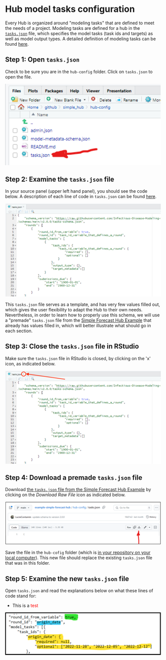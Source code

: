 # Hub model tasks configuration  

Every Hub is organized around "modeling tasks" that are defined to meet the needs of a project. Modeling tasks are defined for a hub in the [`tasks.json`](../user-guide/hub-config.md#model-tasks-tasks-json-interactive-schema) file, which specifies the model tasks (task ids and targets) as well as model output types. A detailed definition of modeling tasks can be found [here](../user-guide/tasks.md).  

## Step 1: Open `tasks.json`  

Check to be sure you are in  the `hub-config` folder. Click on `tasks.json` to open the file.  

![Screenshot of how to open tasks.json file in RStudio](../images/tasks_json.png)  

## Step 2: Examine the `tasks.json` file  

In your source panel (upper left hand panel), you should see the code below. A description of each line of code in `tasks.json` can be found [here](../user-guide/hub-config.md#model-tasks-tasks-json-interactive-schema).  

![Screenshot of how to open tasks.json file in RStudio](../images/tasks_schema_0.png)  

This `tasks.json` file serves as a template, and has very few values filled out, which gives the user flexibility to adapt the Hub to their own needs. Nevertheless, in order to learn how to properly use this schema, we will use a "premade" `tasks.json` file from the [Simple Forecast Hub Example](https://github.com/Infectious-Disease-Modeling-Hubs/example-simple-forecast-hub) that already has values filled in, which will better illustrate what should go in each section.  

## Step 3: Close the `tasks.json` file in RStudio  

Make sure the `tasks.json` file in RStudio is closed, by clicking on the 'x' icon, as indicated below.  

![Screenshot of how to close tasks.json file in RStudio](../images/tasks_close.png)  

## Step 4: Download a premade `tasks.json` file  

Download [the `tasks.json` file from the Simple Forecast Hub Example](https://github.com/Infectious-Disease-Modeling-Hubs/example-simple-forecast-hub/blob/main/hub-config/tasks.json) by clicking on the *Download Raw File* icon as indicated below.  

![Screenshot of how to download a tasks.json file from GitHub](../images/tasks_download.png)  

Save the file in the `hub-cofig` folder (which is [in your repository on your local computer](getting-started.md#step-4-clone-your-repository)). This new file should replace the existing `tasks.json` file that was in this folder.  

## Step 5: Examine the new `tasks.json` file  

Open `tasks.json` and read the explanations below on what these lines of code stand for:  
- This is a <span style="color: red;">test</span>

![Some of the initial lines of code in the tasks.json file](../images/tasks_schema_1.png)  
